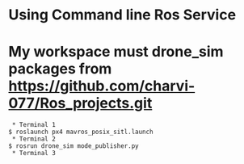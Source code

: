 # Using Command line Ros Service
# My workspace must drone_sim packages from https://github.com/charvi-077/Ros_projects.git

```shell
 * Terminal 1
$ roslaunch px4 mavros_posix_sitl.launch
 * Terminal 2
$ rosrun drone_sim mode_publisher.py
 * Terminal 3
```
